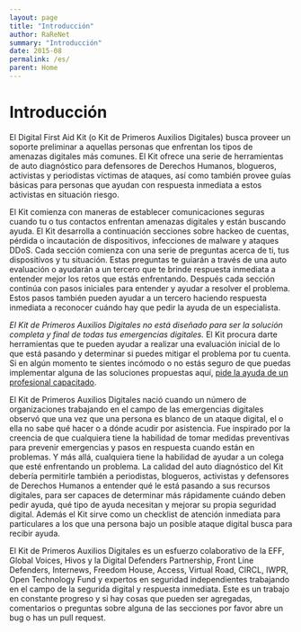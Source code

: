 ```yaml
---
layout: page
title: "Introducción"
author: RaReNet
summary: "Introducción"
date: 2015-08
permalink: /es/
parent: Home
---
```


# Introducción

El Digital First Aid Kit (o Kit de Primeros Auxilios Digitales) busca proveer un soporte preliminar a aquellas personas que enfrentan los tipos de amenazas digitales más comunes. El Kit ofrece una serie de herramientas de auto diagnóstico para defensores de Derechos Humanos, blogueros, activistas y periodistas víctimas de ataques, así como también provee guías básicas para personas que ayudan con respuesta inmediata a estos activistas en situación riesgo.

El Kit comienza con maneras de establecer comunicaciones seguras cuando tu o tus contactos enfrentan amenazas digitales y están buscando ayuda. El Kit desarrolla a continuación secciones sobre hackeo de cuentas, pérdida o incautación de dispositivos, infecciones de malware y ataques DDoS. Cada sección comienza con una serie de preguntas acerca de ti, tus dispositivos y tu situación. Estas preguntas te guiarán a través de una auto evaluación o ayudarán a un tercero que te brinde respuesta inmediata a entender mejor los retos que estás enfrentando. Después cada sección continúa con pasos iniciales para entender y ayudar a resolver el problema. Estos pasos también pueden ayudar a un tercero haciendo respuesta inmediata a reconocer cuándo hay que pedir la ayuda de un especialista.

*El Kit de Primeros Auxilios Digitales no está diseñado para ser la solución completa y final de todas tus emergencias digitales.* El Kit procura darte herramientas que te pueden ayudar a realizar una evaluación inicial de lo que está pasando y determinar si puedes mitigar el problema por tu cuenta. Si en algún momento te sientes incómodo o no estás seguro de que puedas implementar alguna de las soluciones propuestas aquí, [pide la ayuda de un profesional capacitado](SecureCommunication.md#Buscando-y-brindando-ayuda-remota).

El Kit de Primeros Auxilios Digitales nació cuando un número de organizaciones trabajando en el campo de las emergencias digitales observó que una vez que una persona es blanco de un ataque digital, el o ella no sabe qué hacer o a dónde acudir por asistencia. Fue inspirado por la creencia de que cualquiera tiene la habilidad de tomar medidas preventivas para prevenir emergencias y pasos en respuesta cuando están en problemas. Y más allá, cualquiera tiene la habilidad de ayudar a un colega que esté enfrentando un problema. La calidad del auto diagnóstico del Kit debería permitirle también a periodistas, blogueros, activistas y defensores de Derechos Humanos a entender qué le está pasando a sus recursos digitales, para ser capaces de determinar más rápidamente cuándo deben pedir ayuda, qué tipo de ayuda necesitan y mejorar su propia seguridad digital. Además el Kit sirve como un checklist de atención inmediata para particulares a los que una persona bajo un posible ataque digital busca para recibir ayuda.

El Kit de Primeros Auxilios Digitales es un esfuerzo colaborativo de la EFF, Global Voices, Hivos y la Digital Defenders Partnership, Front Line Defenders, Internews, Freedom House, Access, Virtual Road, CIRCL, IWPR, Open Technology Fund y expertos en seguridad independientes trabajando en el campo de la segurida digital y respuesta inmediata. Este es un trabajo en constante progreso y si hay cosas que pueden ser agregadas, comentarios o preguntas sobre alguna de las secciones por favor abre un bug o has un pull request.

<!--
* [¡Cómo obtener ayuda!](SecureCommunication.md) (Lee esta sección primero sobre cómo comunicarte con otros, y sobre *dónde conseguir ayuda*)
* [¿Tu cuenta ha sido hackeada?](AccountHijacking.md) (¿No puedes usar tu propia cuenta? ¿Observas actividad inusual en ella?)
* [¿Tu teléfono o laptop ha sido tomado por otro?](DevicesSeized.md) (¿Fue tomado frente a ti en un punto de seguridad/chequeo? ¿Robado/Decomisado? ¿Ha sido devuelto?)
* [¿Tu equipo tiene software malicioso?](Malware.md) (¿Tu computadora está actuando extraño?)
* [¿Tu sitio web está bajo ataque?](DDoSMitigation.md) (¿Tu sitio web está caído? ¿Ha sido modificado?)

Ve también:
* [Glosario de Términos](Glossary.md)
* [Lecturas Posteriores y Referencias](Resources.md)
-->